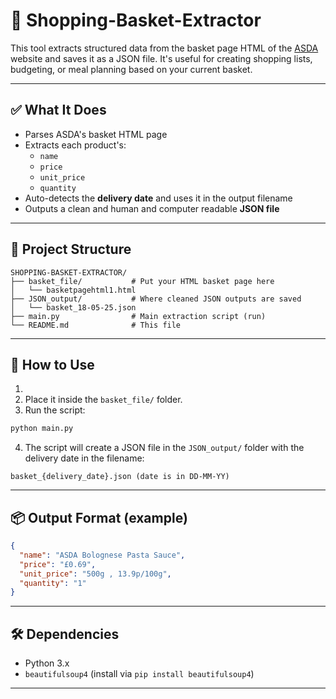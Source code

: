 # 🛒 Shopping-Basket-Extractor

This tool extracts structured data from the basket page HTML of the [ASDA](https://groceries.asda.com) website and saves it as a JSON file. It's useful for creating shopping lists, budgeting, or meal planning based on your current basket.

---

## ✅ What It Does

- Parses ASDA's basket HTML page
- Extracts each product's:
  - `name`
  - `price`
  - `unit_price`
  - `quantity`
- Auto-detects the **delivery date** and uses it in the output filename
- Outputs a clean and human and computer readable **JSON file**

---

## 📁 Project Structure

```
SHOPPING-BASKET-EXTRACTOR/
├── basket_file/           # Put your HTML basket page here
│   └── basketpagehtml1.html
├── JSON_output/           # Where cleaned JSON outputs are saved
│   └── basket_18-05-25.json
├── main.py                # Main extraction script (run)
└── README.md              # This file
```

---

## 🚀 How to Use

1. 
2. Place it inside the `basket_file/` folder.
3. Run the script:

```bash
python main.py
```

4. The script will create a JSON file in the `JSON_output/` folder with the delivery date in the filename:

```
basket_{delivery_date}.json (date is in DD-MM-YY)
```

---

## 📦 Output Format (example)

```json
{
  "name": "ASDA Bolognese Pasta Sauce",
  "price": "£0.69",
  "unit_price": "500g , 13.9p/100g",
  "quantity": "1"
}
```

---

## 🛠️ Dependencies

- Python 3.x
- `beautifulsoup4` (install via `pip install beautifulsoup4`)

---